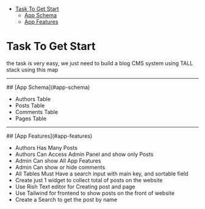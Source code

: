 - [Task To Get Start](#task-to-get-start)
  - [App Schema](#app-schema)
  - [App Features](#app-features)

# Task To Get Start
the task is very easy, we just need to build a blog CMS system using TALL stack using this map

<hr>
<a name="app-schema"></a>
## [App Schema](#app-schema)

- Authors Table
- Posts Table
- Comments Table
- Pages Table

<hr>
<a name="app-features"></a>
## [App Features](#app-features)

- Authors Has Many Posts
- Authors Can Access Admin Panel and show only Posts
- Admin Can show All App Features
- Admin Can show or hide comments
- All Tables Must Have a search input with main key, and sortable field
- Create just 1 widget to collect total of posts on the website
- Use Rish Text editor for Creating post and page
- Use Tailwind for frontend to show posts on the front of website
- Create a Search to get the post by name
